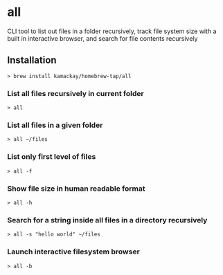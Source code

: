 # all
CLI tool to list out files in a folder recursively, track file system size with a built in interactive browser, and search for file contents recursively

## Installation
```
> brew install kamackay/homebrew-tap/all
```

### List all files recursively in current folder
```
> all
```

### List all files in a given folder
```
> all ~/files
```

### List only first level of files
```
> all -f
```

### Show file size in human readable format
```
> all -h
```

### Search for a string inside all files in a directory recursively
```
> all -s "hello world" ~/files
```

### Launch interactive filesystem browser
```
> all -b
```
